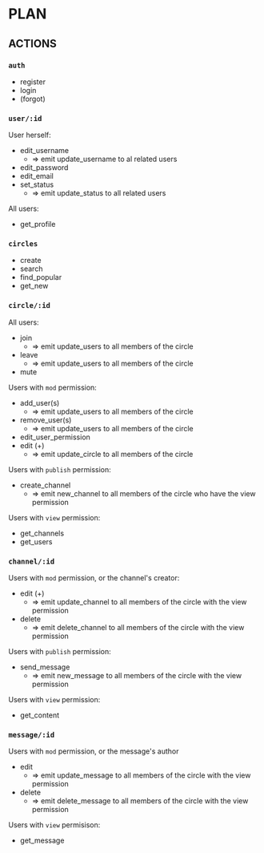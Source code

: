 # PLAN

## ACTIONS

### `auth`
- register
- login
- (forgot)

### `user/:id`
User herself:
- edit_username 
  - => emit update_username to al related users
- edit_password
- edit_email
- set_status
  - => emit update_status to all related users

All users:
- get_profile

### `circles`
- create
- search
- find_popular
- get_new

### `circle/:id`
All users:
- join
  - => emit update_users to all members of the circle
- leave
  - => emit update_users to all members of the circle
- mute

Users with `mod` permission:
- add_user(s)
  - => emit update_users to all members of the circle
- remove_user(s)
  - => emit update_users to all members of the circle
- edit_user_permission
- edit (+)
  - => emit update_circle to all members of the circle

Users with `publish` permission:
- create_channel
  - => emit new_channel to all members of the circle who have the view permission

Users with `view` permission:
- get_channels
- get_users

### `channel/:id`
Users with `mod` permission, or the channel's creator:
- edit (+)
  - => emit update_channel to all members of the circle with the view permission
- delete
  - => emit delete_channel to all members of the circle with the view permission
  
Users with `publish` permission:
- send_message
  - => emit new_message to all members of the circle with the view permission

Users with `view` permission:
- get_content

### `message/:id`
Users with `mod` permission, or the message's author
- edit
  - => emit update_message to all members of the circle with the view permission
- delete
  - => emit delete_message to all members of the circle with the view permission

Users with `view` permisison:
- get_message

